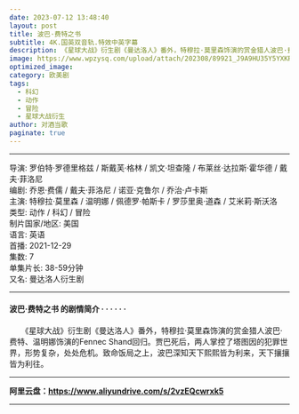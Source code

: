 ```yaml
---
date: 2023-07-12 13:48:40
layout: post
title: 波巴·费特之书
subtitle: 4K.国英双音轨.特效中英字幕
description: 《星球大战》衍生剧《曼达洛人》番外，特穆拉·莫里森饰演的赏金猎人波巴·费特、温明娜饰演的Fennec Shand回归。贾巴死后，两人掌控了塔图因的犯罪世界....
image: https://www.wpzysq.com/upload/attach/202308/89921_J9A9HU35Y5YXKR8._webp
optimized_image: 
category: 欧美剧
tags:
  - 科幻
  - 动作
  - 冒险
  - 星球大战衍生
author: 对酒当歌
paginate: true
---
```

---

导演: 罗伯特·罗德里格兹 / 斯戴芙·格林 / 凯文·坦查隆 / 布莱丝·达拉斯·霍华德 / 戴夫·菲洛尼  
编剧: 乔恩·费儒 / 戴夫·菲洛尼 / 诺亚·克鲁尔 / 乔治·卢卡斯  
主演: 特穆拉·莫里森 / 温明娜 / 佩德罗·帕斯卡 / 罗莎里奥·道森 / 艾米莉·斯沃洛  
类型: 动作 / 科幻 / 冒险  
制片国家/地区: 美国  
语言: 英语  
首播: 2021-12-29  
集数: 7  
单集片长: 38-59分钟  
又名: 曼达洛人衍生剧  

---

#### 波巴·费特之书 的剧情简介 · · · · · ·

　　《星球大战》衍生剧《曼达洛人》番外，特穆拉·莫里森饰演的赏金猎人波巴·费特、温明娜饰演的Fennec Shand回归。贾巴死后，两人掌控了塔图因的犯罪世界，形势复杂，处处危机。致命饭局之上，波巴深知天下熙熙皆为利来，天下攘攘皆为利往。

---

**阿里云盘：<https://www.aliyundrive.com/s/2vzEQcwrxk5>**

---
